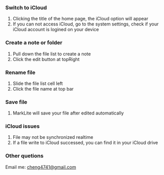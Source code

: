 ### Switch to iCloud
1. Clicking the title of the home page, the iCloud option will appear
2. If you can not access iCloud, go to the system settings, check if your iCloud account is logined on your device

### Create a note or folder
1. Pull down the file list to create a note
2. Click the edit button at topRight

### Rename file
1. Slide the file list cell left
2. Click the file name at top bar

### Save file
1. MarkLite will save your file after edited automatically

### iCloud issues
1. File may not be synchronized realtime
2. If a file write to iCloud successed, you can find it in your iCloud drive

### Other quetions

Email me: [cheng4741@gmail.com](mailto:cheng4741@gmail.com)